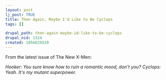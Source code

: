 ```yaml
--- 
layout: post
lj_post: TRUE
title: Then Again, Maybe I'd Like to Be Cyclops
tags: []

drupal_path: then-again-maybe-id-like-to-be-cyclops
drupal_nid: 1324
created: 1056826920
---
```

From the latest issue of The New X-Men:

<i>Hooker: You sure know how to ruin a romantic mood, don't you?
Cyclops: Yeah. It's my mutant superpower.</i>
